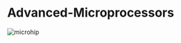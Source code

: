 # Advanced-Microprocessors

![microhip](https://github.com/user-attachments/assets/bd910535-af44-4eda-81cf-931e54adf88a)
